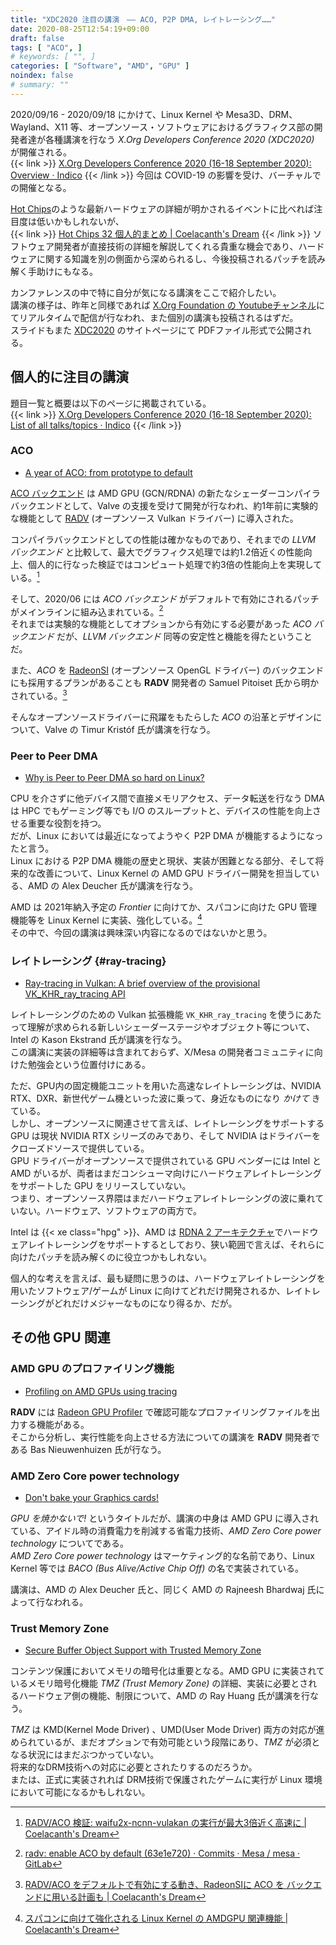```yaml
---
title: "XDC2020 注目の講演　―― ACO, P2P DMA, レイトレーシング……"
date: 2020-08-25T12:54:19+09:00
draft: false
tags: [ "ACO", ]
# keywords: [ "", ]
categories: [ "Software", "AMD", "GPU" ]
noindex: false
# summary: ""
---
```


2020/09/16 - 2020/09/18 にかけて、Linux Kernel や Mesa3D、DRM、Wayland、X11 等、オープンソース・ソフトウェアにおけるグラフィクス部の開発者達が各種講演を行なう *X.Org Developers Conference 2020 (XDC2020)* が開催される。  
{{< link >}} [X.Org Developers Conference 2020 (16-18 September 2020): Overview · Indico](https://xdc2020.x.org/event/9/) {{< /link >}}
今回は COVID-19 の影響を受け、バーチャルでの開催となる。  

[Hot Chips](https://hotchips.org)のような最新ハードウェアの詳細が明かされるイベントに比べれば注目度は低いかもしれないが、  
{{< link >}} [Hot Chips 32 個人的まとめ | Coelacanth's Dream](/posts/2020/08/18/hc32-matome_1/) {{< /link >}}
ソフトウェア開発者が直接技術の詳細を解説してくれる貴重な機会であり、ハードウェアに関する知識を別の側面から深められるし、今後投稿されるパッチを読み解く手助けにもなる。  

カンファレンスの中で特に自分が気になる講演をここで紹介したい。  
講演の様子は、昨年と同様であれば [X.Org Foundation の Youtubeチャンネル](https://www.youtube.com/c/XOrgFoundation/videos)にてリアルタイムで配信が行なわれ、また個別の講演も投稿されるはずだ。  
スライドもまた [XDC2020](https://xdc2020.x.org/) のサイトページにて PDFファイル形式で公開される。  

## 個人的に注目の講演

題目一覧と概要は以下のページに掲載されている。  
{{< link >}} [X.Org Developers Conference 2020 (16-18 September 2020): List of all talks/topics · Indico](https://xdc2020.x.org/event/9/contributions/) {{< /link >}}

### ACO

 * [A year of ACO: from prototype to default](https://xdc2020.x.org/event/9/contributions/612/)

 [ACO バックエンド](/tags/aco) は AMD GPU (GCN/RDNA) の新たなシェーダーコンパイラバックエンドとして、Valve の支援を受けて開発が行なわれ、約1年前に実験的な機能として [RADV](/tags/radv) (オープンソース Vulkan ドライバー) に導入された。  

コンパイラバックエンドとしての性能は確かなものであり、それまでの *LLVM バックエンド* と比較して、最大でグラフィクス処理では約1.2倍近くの性能向上、個人的に行なった検証ではコンピュート処理で約3倍の性能向上を実現している。[^cd-aco-ncnn]  

[^cd-aco-ncnn]: [RADV/ACO 検証: waifu2x-ncnn-vulakan の実行が最大3倍近く高速に | Coelacanth's Dream](/posts/2020/04/26/waifu2x-ncnn-vulkan-speedup-aco/)

そして、2020/06 には *ACO バックエンド* がデフォルトで有効にされるパッチがメインラインに組み込まれている。[^radv-aco-default]  
それまでは実験的な機能としてオプションから有効にする必要があった *ACO バックエンド* だが、*LLVM バックエンド* 同等の安定性と機能を得たということだ。  

[^radv-aco-default]: [radv: enable ACO by default (63e1e720) · Commits · Mesa / mesa · GitLab](https://gitlab.freedesktop.org/mesa/mesa/-/commit/63e1e7209c2bf7d8bbce18380d4f1b2cff4c0bbb?merge_request_iid=5445)

また、*ACO* を [RadeonSI](/tags/radeonsi) (オープンソース OpenGL ドライバー) のバックエンドにも採用するプランがあることも **RADV** 開発者の Samuel Pitoiset 氏から明かされている。[^radeonsi-aco]  

[^radeonsi-aco]: [RADV/ACO をデフォルトで有効にする動き、RadeonSIに ACO を バックエンドに用いる計画も | Coelacanth's Dream](/posts/2020/06/14/radv-aco-default-and-radeonsi-aco-plan/)

そんなオープンソースドライバーに飛躍をもたらした *ACO* の沿革とデザインについて、Valve の Timur Kristóf 氏が講演を行なう。  

### Peer to Peer DMA

 * [Why is Peer to Peer DMA so hard on Linux?](https://xdc2020.x.org/event/9/contributions/617/)

CPU を介さずに他デバイス間で直接メモリアクセス、データ転送を行なう DMA は HPC でもゲーミング等でも I/O のスループットと、デバイスの性能を向上させる重要な役割を持つ。  
だが、Linux においては最近になってようやく P2P DMA が機能するようになったと言う。  
Linux における P2P DMA 機能の歴史と現状、実装が困難となる部分、そして将来的な改善について、Linux Kernel の AMD GPU ドライバー開発を担当している、AMD の Alex Deucher 氏が講演を行なう。  

AMD は 2021年納入予定の *Frontier* に向けてか、スパコンに向けた GPU 管理機能等を Linux Kernel に実装、強化している。[^amd-gfx-for-hpc]  
その中で、今回の講演は興味深い内容になるのではないかと思う。  

[^amd-gfx-for-hpc]: [スパコンに向けて強化される Linux Kernel の AMDGPU 関連機能 | Coelacanth's Dream](/posts/2020/04/29/linux-kernel-advanced-amdgpu-monitor/)

### レイトレーシング {#ray-tracing}

 * [Ray-tracing in Vulkan: A brief overview of the provisional VK_KHR_ray_tracing API](https://xdc2020.x.org/event/9/contributions/613/)

レイトレーシングのための Vulkan 拡張機能 `VK_KHR_ray_tracing` を使うにあたって理解が求められる新しいシェーダーステージやオブジェクト等について、Intel の Kason Ekstrand 氏が講演を行なう。  
この講演に実装の詳細等は含まれておらず、X/Mesa の開発者コミュニティに向けた勉強会という位置付けにある。  

ただ、GPU内の固定機能ユニットを用いた高速なレイトレーシングは、NVIDIA RTX、DXR、新世代ゲーム機といった波に乗って、身近なものになり *かけて* きている。  
しかし、オープンソースに関連させて言えば、レイトレーシングをサポートする GPU は現状 NVIDIA RTX シリーズのみであり、そして NVIDIA はドライバーをクローズドソースで提供している。  
GPU ドライバーがオープンソースで提供されている GPU ベンダーには Intel と AMD がいるが、両者はまだコンシューマ向けにハードウェアレイトレーシングをサポートした GPU をリリースしていない。  
つまり、オープンソース界隈はまだハードウェアレイトレーシングの波に乗れていない。ハードウェア、ソフトウェアの両方で。  

Intel は {{< xe class="hpg" >}}、AMD は [RDNA 2 アーキテクチャ](/tags/rdna_2)でハードウェアレイトレーシングをサポートするとしており、狭い範囲で言えば、それらに向けたパッチを読み解くのに役立つかもしれない。  

個人的な考えを言えば、最も疑問に思うのは、ハードウェアレイトレーシングを用いたソフトウェア/ゲームが Linux に向けてどれだけ開発されるか、レイトレーシングがどれだけメジャーなものになり得るか、だが。  

## その他 GPU 関連
### AMD GPU のプロファイリング機能

 * [Profiling on AMD GPUs using tracing](https://xdc2020.x.org/event/9/contributions/623/)

**RADV** には [Radeon GPU Profiler](https://github.com/GPUOpen-Tools/radeon_gpu_profiler) で確認可能なプロファイリングファイルを出力する機能がある。  
そこから分析し、実行性能を向上させる方法についての講演を **RADV** 開発者である Bas Nieuwenhuizen 氏が行なう。  

### AMD Zero Core power technology

 * [Don't bake your Graphics cards!](https://xdc2020.x.org/event/9/contributions/633/)

*GPU を焼かないで!* というタイトルだが、講演の中身は AMD GPU に導入されている、アイドル時の消費電力を削減する省電力技術、*AMD Zero Core power technology* についてである。  
*AMD Zero Core power technology* はマーケティング的な名前であり、Linux Kernel 等では *BACO (Bus Alive/Active Chip Off)* の名で実装されている。  

講演は、AMD の Alex Deucher 氏と、同じく AMD の Rajneesh Bhardwaj 氏によって行なわれる。  

### Trust Memory Zone

 * [Secure Buffer Object Support with Trusted Memory Zone](https://xdc2020.x.org/event/9/contributions/630/)

コンテンツ保護においてメモリの暗号化は重要となる。AMD GPU に実装されているメモリ暗号化機能 *TMZ (Trust Memory Zone)* の詳細、実装に必要とされるハードウェア側の機能、制限について、AMD の  Ray Huang 氏が講演を行なう。  

*TMZ* は KMD(Kernel Mode Driver) 、UMD(User Mode Driver) 両方の対応が進められているが、まだオプションで有効可能という段階にあり、*TMZ* が必須となる状況にはまだぶつかっていない。  
将来的なDRM技術への対応に必要とされたりするのだろうか。  
または、正式に実装されれば DRM技術で保護されたゲームに実行が Linux 環境において可能になるかもしれない。  
